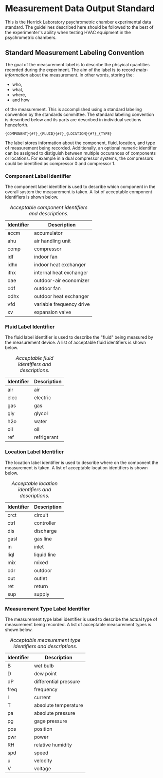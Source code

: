 # Measurement Data Output Standard

This is the Herrick Laboratory psychrometric chamber experimental data standard.
The guidelines described here should be followed to the best of the
experimenter's ability when testing HVAC equipment in the psychrometric
chambers.

## Standard Measurement Labeling Convention

The goal of the measurement label is to describe the phsyical quantities
recorded during the experiment. The aim of the label is to record
_meta-information_ about the measurement. In other words, storing the:

* who,
* what,
* where,
* and how

of the measurement.  This is accomplished using a standard labeling convention
by the standards committee.  The standard labeling convention is described
below and its parts are described in individual sections henceforth.

    {COMPONENT}{#?}_{FLUID}{#?}_{LOCATION}{#?}_{TYPE}

The label stores information about the component, fluid, location, and type of
measurement being recorded.  Additionally, an optional numeric identifier can be
assigned to distiguish between multiple occurances of components or locations.
For example in a dual compressor systems, the compressors could be identified as
compressor 0 and compressor 1.

### Component Label Identifier

The component label identifier is used to describe which component in the
overall system the measurement is taken.  A list of acceptable component
identifiers is shown below.

<TABLE>
<CAPTION><EM>Acceptable component identifiers and descriptions.</EM></CAPTION>
<COLGROUP align="center">
<COLGROUP align="left">
<THEAD valign="top">
    <TR><TH>Identifier</TH><TH>Description</TH></TR>
<TBODY>
    <TR><TD>accm<TD>accumulator</TR>
    <TR><TD>ahu<TD>air handling unit</TR>
    <TR><TD>comp<TD>compressor</TR>
    <TR><TD>idf<TD>indoor fan</TR>
    <TR><TD>idhx<TD>indoor heat exchanger</TR>
    <TR><TD>ithx<TD>internal heat exchanger</TR>
    <TR><TD>oae<TD>outdoor-air economizer</TR>
    <TR><TD>odf<TD>outdoor fan</TR>
    <TR><TD>odhx<TD>outdoor heat exchanger</TR>
    <TR><TD>vfd<TD>variable frequency drive</TR>
    <TR><TD>xv<TD>expansion valve</TR>
</TABLE>


### Fluid Label Identifier

The fluid label identifier is used to describe the "fluid" being measured by the
measurement device.  A list of acceptable fluid identifiers is shown below.

<TABLE>
<CAPTION><EM>Acceptable fluid identifiers and descriptions.</EM></CAPTION>
<COLGROUP align="center">
<COLGROUP align="left">
<THEAD valign="top">
    <TR><TH>Identifier</TH><TH>Description</TH></TR>
<TBODY>
    <TR><TD>air<TD>air</TR>
    <TR><TD>elec<TD>electric</TR>
    <TR><TD>gas<TD>gas</TR>
    <TR><TD>gly<TD>glycol</TR>
    <TR><TD>h2o<TD>water</TR>
    <TR><TD>oil<TD>oil</TR>
    <TR><TD>ref<TD>refrigerant</TR>
</TABLE>

### Location Label Identifier

The location label identifier is used to describe where on the component the
measurement is taken.  A list of acceptable location identifiers is shown below.

<TABLE>
<CAPTION><EM>Acceptable location identifiers and descriptions.</EM></CAPTION>
<COLGROUP align="center">
<COLGROUP align="left">
<THEAD valign="top">
    <TR><TH>Identifier</TH><TH>Description</TH></TR>
<TBODY>
    <TR><TD>crct<TD>circuit</TR>
    <TR><TD>ctrl<TD>controller</TR>
    <TR><TD>dis<TD>discharge</TR>
    <TR><TD>gasl<TD>gas line</TR>
    <TR><TD>in<TD>inlet</TR>
    <TR><TD>liql<TD>liquid line</TR>
    <TR><TD>mix<TD>mixed</TR>
    <TR><TD>odr<TD>outdoor</TR>
    <TR><TD>out<TD>outlet</TR>
    <TR><TD>ret<TD>return</TR>
    <TR><TD>sup<TD>supply</TR>
</TABLE>

### Measurement Type Label Identifier

The measurement type label identifier is used to describe the actual type of
measurement being recorded.  A list of acceptable measurement types is shown
below.

<TABLE>
<CAPTION><EM>Acceptable measurement type identifiers and
             descriptions.</EM></CAPTION>
<COLGROUP align="center">
<COLGROUP align="left">
<THEAD valign="top">
    <TR><TH>Identifier</TH><TH>Description</TH></TR>
<TBODY>
    <TR><TD>B<TD>wet bulb</TR>
    <TR><TD>D<TD>dew point</TR>
    <TR><TD>dP<TD>differential pressure</TR>
    <TR><TD>freq<TD>frequency</TR>
    <TR><TD>I<TD>current</TR>
    <TR><TD>T<TD>absolute temperature</TR>
    <TR><TD>pa<TD>absolute pressure</TR>
    <TR><TD>pg<TD>gage pressure</TR>
    <TR><TD>pos<TD>position</TR>
    <TR><TD>pwr<TD>power</TR>
    <TR><TD>RH<TD>relative humidity</TR>
    <TR><TD>spd<TD>speed</TR>
    <TR><TD>u<TD>velocity</TR>
    <TR><TD>V<TD>voltage</TR>
</TABLE>
